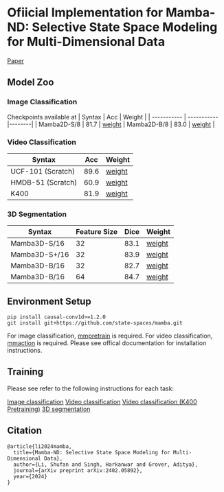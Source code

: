 # Ofiicial Implementation for Mamba-ND: Selective State Space Modeling for Multi-Dimensional Data

[Paper](https://arxiv.org/abs/2402.05892)

## Model Zoo

### Image Classification 
Checkpoints available at
| Syntax      | Acc         | Weight |
| ----------- | ----------- |--------| 
| Mamba2D-S/8 | 81.7     | [weight](https://huggingface.co/jacklishufan/Mamba-ND/blob/main/in1k/mamba2d_s.pth)
| Mamba2D-B/8 |  83.0   |   [weight](https://huggingface.co/jacklishufan/Mamba-ND/blob/main/in1k/mamba2d_b.pth) |

### Video Classification 

| Syntax      | Acc | Weight |
| ----------- | ----------- | ----------- |
| UCF-101 (Scratch)  | 89.6       |[weight](https://huggingface.co/jacklishufan/Mamba-ND/blob/main/video/ucf101/ucf101.pth)
| HMDB-51 (Scratch)  |  60.9  | [weight](https://huggingface.co/jacklishufan/Mamba-ND/blob/main/video/hmdb51/hmdb51.pth)
| K400 |  81.9  | [weight](https://huggingface.co/jacklishufan/Mamba-ND/tree/main/k400) |


### 3D Segmentation
| Syntax      | Feature Size |  Dice         | Weight |
| ----------- | ----------- |  ----------- |--------| 
| Mamba3D-S/16 |32|  83.1  |   [weight](https://huggingface.co/jacklishufan/Mamba-ND/blob/main/btcv/mamband-s.pt) |
| Mamba3D-S+/16 |32|  83.9  |   [weight](https://huggingface.co/jacklishufan/Mamba-ND/blob/main/btcv/mamband-s_plus.pt) |
| Mamba3D-B/16 |32|  82.7  |   [weight](https://huggingface.co/jacklishufan/Mamba-ND/blob/main/btcv/mamband-b-32.pt) |
| Mamba3D-B/16 |64|  84.7  |   [weight](https://huggingface.co/jacklishufan/Mamba-ND/blob/main/btcv/mamband-b-64.pt) |

## Environment Setup


```
pip install causal-conv1d>=1.2.0
git install git+https://github.com/state-spaces/mamba.git
```

For image classification, [mmpretrain](https://mmpretrain.readthedocs.io/en/latest/) is required. For video classification, [mmaction](https://mmpretrain.readthedocs.io/en/latest/) is required.  Please see offical documentation for installation instructions.


## Training

Please see refer to the following instructions for each task:

[Image classification](image_classification/readme.MD)
[Video classification](video_classification/readme.MD)
[Video classification (K400 Pretraining)](video_pretraining/readme.MD)
[3D segmentation](btcv/readme.MD)


## Citation
```
@article{li2024mamba,
  title={Mamba-ND: Selective State Space Modeling for Multi-Dimensional Data},
  author={Li, Shufan and Singh, Harkanwar and Grover, Aditya},
  journal={arXiv preprint arXiv:2402.05892},
  year={2024}
}
```